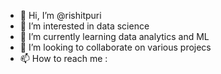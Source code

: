 - 👋 Hi, I’m @rishitpuri
- 👀 I’m interested in data science 
- 🌱 I’m currently learning data analytics and ML 
- 💞️ I’m looking to collaborate on various projecs 
- 📫 How to reach me : 

<!---
rishitpuri/rishitpuri is a ✨ special ✨ repository because its `README.md` (this file) appears on your GitHub profile.
You can click the Preview link to take a look at your changes.
--->
